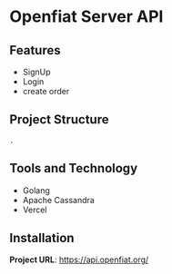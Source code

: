 # Openfiat Server API

## Features 
-   SignUp
-   Login
-   create order

## Project Structure
    .

## Tools and Technology
-   Golang
-   Apache Cassandra
-   Vercel

## Installation
**Project URL**: https://api.openfiat.org/